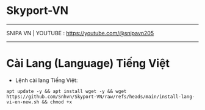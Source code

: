 # Skyport-VN
____________________________
SNIPA VN | YOUTUBE : https://youtube.com/@snipavn205
____________________________

# Cài Lang (Language) Tiếng Việt
- Lệnh cài lang Tiếng Việt:
```
apt update -y && apt install wget -y && wget https://github.com/Snhvn/Skyport-VN/raw/refs/heads/main/install-lang-vi-en-new.sh && chmod +x 
